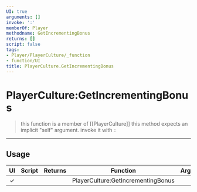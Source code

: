 ```yaml
---
UI: true
arguments: []
invoke: ':'
memberOf: Player
methodname: GetIncrementingBonus
returns: []
script: false
tags:
- Player/PlayerCulture/_function
- function/UI
title: PlayerCulture.GetIncrementingBonus
---
```

# PlayerCulture:GetIncrementingBonus
> this function is a member of [[PlayerCulture]]
> this method expects an implicit "self" argument. invoke it with `:`
-----
## Usage
|  UI | Script | Returns | Function | Arguments |
|:---:|:------:|-------:|:--------:|:---------|
|✓| ||PlayerCulture:GetIncrementingBonus||
